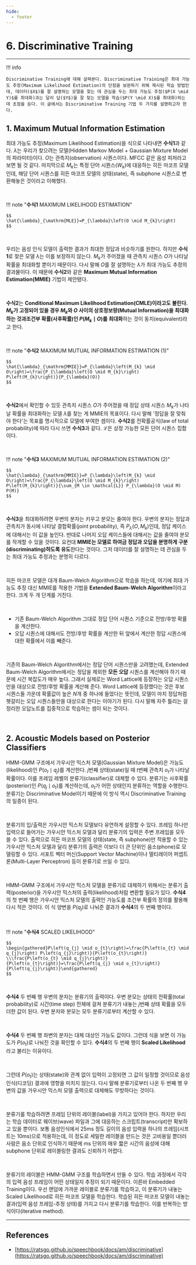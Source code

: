 ```yaml
---
hide:
  - footer
---
```


# 6. Discriminative Training

---

!!! info

    Discriminative Training에 대해 살펴본다. Discriminative Training은 최대 가능도 추정(Maximum Likelihood Estimation)의 단점을 보완하기 위해 제시된 학습 방법인데, 데이터($X$)를 잘 설명하는 모델을 찾는 데 관심을 두는 최대 가능도 추정($P(X \mid Y)$를 최대화)과는 달리 답($Y$)을 잘 찾는 모델을 학습($P(Y \mid X)$를 최대화)하는 데 초점을 둔다. 이 글에서는 Discriminative Training 기법 두 가지를 설명하고자 한다.

## 1. Maximum Mutual Information Estimation

최대 가능도 추정(Maximum Likelihood Estimation)을 식으로 나타내면 **수식1**과 같다. $\lambda$는 우리가 찾으려는 모델(Hidden Markov Model + Gaussian Mixture Model의 파라미터)이다. $O$는 관측지(observation) 시퀀스이다. MFCC 같은 음성 피처라고 보면 될 것 같다. 마지막으로 $M_{k}$는 특정 단어 시퀀스($W_{k}$)에 대응하는 히든 마코프 모델인데, 해당 단어 시퀀스를 히든 마코프 모델의 상태(state), 즉 subphone 시퀀스로 변환해놓은 것이라고 이해했다.

<br/>

!!! note "**수식1** MAXIMUM LIKELIHOOD ESTIMATION"

    $$
    \hat{\lambda}_{\mathrm{MLE}}=P_{\lambda}\left(O \mid M_{k}\right)
    $$

<br/>

우리는 음성 인식 모델이 출력한 결과가 최대한 정답과 비슷하기를 원한다. 하지만 **수식1**로 찾은 모델 $\lambda$는 이를 보장하지 않는다. $M_{k}$가 주어졌을 때 관측치 시퀀스 $O$가 나타날 확률을 최대화할 뿐이기 때문이다. 다시 말해 $O$를 잘 설명하는 $\lambda$가 최대 가능도 추정의 결과물이다. 이 때문에 **수식2**와 같은 **Maximum Mutual Information Estimation(MMIE)** 기법이 제안됐다.

<br/>

**수식2**는 **Conditional Maximum Likelihood Estimation(CMLE)**이라고도 불린다. $M_{k}$가 고정되어 있을 경우 **$M_{k}$와 $O$ 사이의 상호정보량(Mutual Information)을 최대화**하는 것과**조건부 확률(사후확률)인 $P\left(M_{k} \mid O\right)$를 최대화**하는 것이 동치(equivalent)라고 한다.

<br/>

!!! note "**수식2** MAXIMUM MUTUAL INFORMATION ESTIMATION (1)"

    $$
    \hat{\lambda}_{\mathrm{MMIE}}=P_{\lambda}\left(M_{k} \mid O\right)=\frac{P_{\lambda}\left(O \mid M_{k}\right) P\left(M_{k}\right)}{P_{\lambda}(O)}
    $$

<br/>

**수식2**에서 확인할 수 있듯 관측치 시퀀스 $O$가 주어졌을 때 정답 상태 시퀀스 $M_{k}$가 나타날 확률을 최대화하는 모델 $\lambda$를 찾는 게 MMIE의 목표이다. 다시 말해 '정답을 잘 맞춰야 한다'는 목표를 명시적으로 모델에 부여한 셈이다. **수식2**를 전확률공식(law of total probability)에 따라 다시 쓰면 **수식3**과 같다. $\mathcal{L}$은 상정 가능한 모든 단어 시퀀스 집합이다.

<br/>

!!! note "**수식3** MAXIMUM MUTUAL INFORMATION ESTIMATION (2)"

    $$
    \hat{\lambda}_{\mathrm{MMIE}}=P_{\lambda}\left(M_{k} \mid O\right)=\frac{P_{\lambda}\left(O \mid M_{k}\right) P\left(M_{k}\right)}{\sum_{M \in \mathcal{L}} P_{\lambda}(O \mid M) P(M)}
    $$

<br/>

**수식3**을 최대화하려면 우변의 분자는 키우고 분모는 줄여야 한다. 우변의 분자는 정답과 관측치가 동시에 나타날 결합확률(joint probability), 즉 $P_{\lambda}\left(O, M_{k}\right)$인데, 정답 케이스에 대해서는 이 값을 높인다. 반대로 나머지 오답 케이스들에 대해서는 값을 줄여야 분모를 작게할 수 있을 것이다. 요컨대 **MMIE는 모델로 하여금 정답과 오답을 분명하게 구분(discriminating)하도록 유도**한다는 것이다. 그저 데이터를 잘 설명하는 데 관심을 두는 최대 가능도 추정과는 분명히 다르다.

<br/>

히든 마코프 모델은 대개 Baum-Welch Algorithm으로 학습을 하는데, 여기에 최대 가능도 추정 대신 MMIE를 적용한 기법을 **Extended Baum-Welch Algorithm**이라고 한다. 크게 두 개 단계를 거친다.

<br/>

- 기존 Baum-Welch Algorithm 그대로 정답 단어 시퀀스 기준으로 전방/후방 확률을 계산한다.
- 오답 시퀀스에 대해서도 전방/후방 확률을 계산한 뒤 앞에서 계산한 정답 시퀀스에 대한 확률에서 이를 빼준다.

<br/>

기존의 Baum-Welch Algorithm에서는 정답 단어 시퀀스만을 고려했는데, Extended Baum-Welch Algorithm에서는 정답을 제외한 **모든 오답** 시퀀스를 계산해야 하기 때문에 시간 복잡도가 매우 높다. 그래서 실제로는 Word Lattice에 등장하는 오답 시퀀스만을 대상으로 전방/후방 확률을 계산해 준다. Word Lattice에 등장했다는 것은 후보 시퀀스들 가운데 확률값이 높은 $N$개 중 하나에 들었다는 뜻인데, 모델이 마치 정답처럼 헷갈리는 오답 시퀀스들만을 대상으로 한다는 이야기가 된다. 다시 말해 자주 틀리는 걸 정리한 오답노트를 집중적으로 학습하는 셈이 되는 것이다.

<br/>

## 2. Acoustic Models based on Posterior Classifiers

HMM-GMM 구조에서 가우시안 믹스처 모델(Gaussian Mixture Model)은 가능도(likelihood)인 $P\left(o_{t} \mid q_{j}\right)$를 계산한다. $j$번째 상태(state)일 때 $t$번째 관측치 $o_{t}$가 나타날 확률이다. 이를 프레임 레벨의 분류기(classifier)로 대체할 수 있다. 분류기는 사후확률(posterior)인 $P\left(q_{j} \mid o_{t}\right)$를 계산하는데, $o_{t}$가 어떤 상태인지 분류하는 역할을 수행한다. 분류기는 Discriminative Model이기 때문에 이 방식 역시 Discriminative Training의 일종이 된다.

<br/>

분류기의 입/출력은 가우시안 믹스처 모델보다 유연하게 설정할 수 있다. 프레임 하나만 입력으로 들어가는 가우시안 믹스처 모델과 달리 분류기의 입력은 주변 프레임을 모두 쓸 수 있다. 출력으로 히든 마코프 모델의 상태(state, 즉 subphone)만 적용할 수 있는 가우시안 믹스처 모델과 달리 분류기의 출력은 이보다 더 큰 단위인 음소(phone)로 모델링할 수 있다. 서포트 벡터 머신(Support Vector Machine)이나 멀티레이어 퍼셉트론(Multi-Layer Perceptron) 등이 분류기로 쓰일 수 있다.

<br/>

HMM-GMM 구조에서 가우시안 믹스처 모델을 분류기로 대체하기 위해서는 분류기 출력(posterior)을 가우시안 믹스처의 출력(likelihood)처럼 변환할 필요가 있다. **수식4**의 첫 번째 행은 가우시안 믹스처 모델의 출력인 가능도를 조건부 확률의 정의를 활용해 다시 적은 것이다. 이 식 양변을 $P\left(q_{j}\right)$로 나눠준 결과가 **수식4**의 두 번째 행이다.

<br/>

!!! note "**수식4** SCALED LIKELIHOOD"

    $$
    \begin{gathered}P\left(q_{j} \mid o_{t}\right)=\frac{P\left(o_{t} \mid q_{j}\right) P\left(q_{j}\right)}{P\left(o_{t}\right)} \\\frac{P\left(o_{t} \mid q_{j}\right)}{P\left(o_{t}\right)}=\frac{P\left(q_{j} \mid o_{t}\right)}{P\left(q_{j}\right)}\end{gathered}
    $$

<br/>

**수식4** 두 번째 행 우변의 분자는 분류기의 출력이다. 우변 분모는 상태의 전확률(total probability)로 시간(time step) 전체에 걸쳐 분류기가 내놓는 $j$번째 상태 확률을 모두 더한 값이 된다. 우변 분자와 분모는 모두 분류기로부터 계산할 수 있다.

<br/>

**수식4** 두 번째 행 좌변의 분자는 대체 대상인 가능도 값이다. 그런데 식을 보면 이 가능도가 $P\left(o_{t}\right)$로 나눠진 것을 확인할 수 있다. **수식4**의 두 번째 행이 **Scaled Likelihood**라고 불리는 이유이다.

<br/>

그런데 $P\left(o_{t}\right)$는 상태(state)와 관계 없이 입력이 고정되면 그 값이 일정할 것이므로 음성 인식(디코딩) 결과에 영향을 미치지 않는다. 다시 말해 분류기로부터 나온 두 번째 행 우변의 값을 가우시안 믹스처 모델 출력으로 대체해도 무방하다는 것이다.

<br/>

분류기를 학습하려면 프레임 단위의 레이블(label)을 가지고 있어야 한다. 하지만 우리는 학습 데이터로 웨이브(wave) 파일과 그에 대응하는 스크립트(transcript)만 확보하고 있을 뿐이다. 보통 음성인식에서 25ms 정도 길이의 음성 입력을 하나의 프레임(시프트는 10ms)으로 적용하는데, 이 정도로 세밀한 레이블을 만드는 것은 고비용일 뿐더러 사람은 음소 단위로 인식하기 때문에 ms 단위의 매우 짧은 시간의 음성에 대해 subphone 단위로 레이블링한 결과도 신뢰하기 어렵다.

<br/>

분류기의 레이블은 HMM-GMM 구조를 학습하면서 만들 수 있다. 학습 과정에서 각각의 입력 음성 프레임이 어떤 상태일지 추정이 되기 때문이다. 이른바 Embedded Training이다. 우선 랜덤에 가까운 레이블로 분류기를 학습하고, 이 분류기가 내놓는 Scaled Likelihood로 히든 마코프 모델을 학습한다. 학습된 히든 마코프 모델이 내놓는 결과(입력 음성 프레임-추정 상태)를 가지고 다시 분류기를 학습한다. 이를 반복하는 방식이다(iterative method).

---

## References

- [https://ratsgo.github.io/speechbook/docs/am/discriminative](https://ratsgo.github.io/speechbook/docs/am/discriminative)
